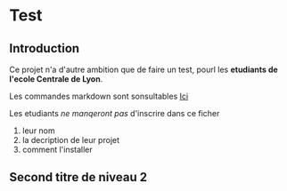 # Test

## Introduction
Ce projet n'a d'autre ambition que de faire un test, pourl les **etudiants de l'ecole Centrale de Lyon**.

Les commandes markdown sont sonsultables [Ici](https://github.com/adam-p/markdown-here/wiki/Markdown-Chearsheet#links "Markdown
Cheatsheet")

Les etudiants _ne manqeront pas_ d'inscrire dans ce ficher

  1. leur nom
  2. la decription de leur projet
  3. comment l'installer

## Second titre de niveau 2
